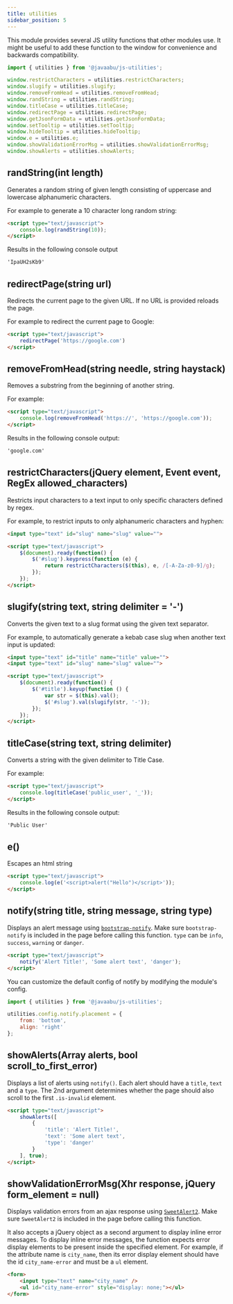 ```yaml
---
title: utilities
sidebar_position: 5
---
```


This module provides several JS utility functions that other modules use. It might be useful to add these function to the window for convenience and backwards compatibility.

```javascript
import { utilities } from '@javaabu/js-utilities';

window.restrictCharacters = utilities.restrictCharacters;
window.slugify = utilities.slugify;
window.removeFromHead = utilities.removeFromHead;
window.randString = utilities.randString;
window.titleCase = utilities.titleCase;
window.redirectPage = utilities.redirectPage;
window.getJsonFormData = utilities.getJsonFormData;
window.setTooltip = utilities.setTooltip;
window.hideTooltip = utilities.hideTooltip;
window.e = utilities.e;
window.showValidationErrorMsg = utilities.showValidationErrorMsg;
window.showAlerts = utilities.showAlerts;
```

## randString(int length)

Generates a random string of given length consisting of uppercase and lowercase alphanumeric characters.  

For example to generate a 10 character long random string:

```html
<script type="text/javascript">
    console.log(randString(10));
</script>
```

Results in the following console output

```html
'IpaUH2sKb9'
```

## redirectPage(string url)

Redirects the current page to the given URL. If no URL is provided reloads the page.

For example to redirect the current page to Google:

```html
<script type="text/javascript">
    redirectPage('https://google.com')
</script>
```

## removeFromHead(string needle, string haystack)

Removes a substring from the beginning of another string.

For example:

```html
<script type="text/javascript">
    console.log(removeFromHead('https://', 'https://google.com'));
</script>
```

Results in the following console output:

```html
'google.com'
```

## restrictCharacters(jQuery element, Event event, RegEx allowed_characters)

Restricts input characters to a text input to only specific characters defined by regex.

For example, to restrict inputs to only alphanumeric characters and hyphen:

```html
<input type="text" id="slug" name="slug" value="">

<script type="text/javascript">
    $(document).ready(function() {
        $('#slug').keypress(function (e) {
            return restrictCharacters($(this), e, /[-A-Za-z0-9]/g);
        });
    });
</script>
```

## slugify(string text, string delimiter = '-')

Converts the given text to a slug format using the given text separator.

For example, to automatically generate a kebab case slug when another text input is updated:

```html
<input type="text" id="title" name="title" value="">
<input type="text" id="slug" name="slug" value="">

<script type="text/javascript">
    $(document).ready(function() {
        $('#title').keyup(function () {
            var str = $(this).val();
            $('#slug').val(slugify(str, '-'));
        });
    });
</script>
```

## titleCase(string text, string delimiter)

Converts a string with the given delimiter to Title Case.

For example:

```html
<script type="text/javascript">
    console.log(titleCase('public_user', '_'));
</script>
```

Results in the following console output:

```html
'Public User'
```

## e()

Escapes an html string

```html
<script type="text/javascript">
    console.log(e('<script>alert("Hello")</script>'));
</script>
```

## notify(string title, string message, string type)

Displays an alert message using [`bootstrap-notify`](https://github.com/mouse0270/bootstrap-notify). Make sure `bootstrap-notify` is included in the page before calling this function.
`type` can be `info`, `success`, `warning` or `danger`.

```html
<script type="text/javascript">
    notify('Alert Title!', 'Some alert text', 'danger');
</script>
```

You can customize the default config of notify by modifying the module's config. 

```javascript
import { utilities } from '@javaabu/js-utilities';

utilities.config.notify.placement = {
    from: 'bottom',
    align: 'right'
};
```

## showAlerts(Array alerts, bool scroll_to_first_error)

Displays a list of alerts using `notify()`. Each alert should have a `title`, `text` and a `type`. The 2nd argument determines whether the page should also scroll to the first `.is-invalid` element.

```html
<script type="text/javascript">
    showAlerts([
        {
            'title': 'Alert Title!',
            'text': 'Some alert text',
            'type': 'danger'
        }
    ], true);
</script>
```


## showValidationErrorMsg(Xhr response, jQuery form_element = null)

Displays validation errors from an ajax response using [`SweetAlert2`](https://sweetalert2.github.io/). Make sure `SweetAlert2` is included in the page before calling this function.

It also accepts a jQuery object as a second argument to display inline error messages. To display inline error messages, the function expects error display elements to be present inside the specified element. For example, if the attribute name is `city_name`, then its error display element should have the id `city_name-error` and must be a `ul` element.

```html
<form>
    <input type="text" name="city_name" />
    <ul id="city_name-error" style="display: none;"></ul>
</form>
```
